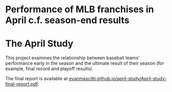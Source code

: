 Performance of MLB franchises in April c.f. season-end results
================

# The April Study

This project examines the relationship between baseball teams’
performance early in the season and the ultimate result of their season
(for example, final record and playoff results).

The final report is available at
[evanmascitti.github.io/april-study/April-study-final-report.pdf](https://evanmascitti.github.io/april-study/April-sutdy-final-report.pdf).

<!-- [evanmascitti.github.io/april-study/April-study-final-report.html](https://evanmascitti.github.io/april-study/April-study-final-report.html) -->

